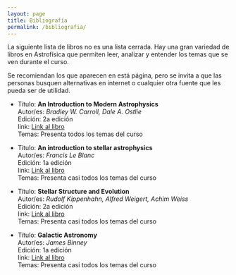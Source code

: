 ```yaml
---
layout: page
title: Bibliografía
permalink: /bibliografia/
---
```


La siguiente lista de libros no es una lista cerrada. Hay una gran variedad de libros
en Astrofísica que permiten leer, analizar y entender los temas que se ven durante el curso.

Se recomiendan los que aparecen en está página, pero se invita a que las personas busquen alternativas
en internet o cualquier otra fuente que les pueda ser de utilidad.


- Título: **An Introduction to Modern Astrophysics**<br>
  Autor/es: *Bradley W. Carroll, Dale A. Ostlie*<br>
  Edición: 2a edición<br>
  link: [Link al libro](https://www.amazon.com/b/?_encoding=UTF8&node=21439846011&pd_rd_w=EW9eP&content-id=amzn1.sym.e904788f-5c71-4e08-b2c9-f4eeafae61e0&pf_rd_p=e904788f-5c71-4e08-b2c9-f4eeafae61e0&pf_rd_r=GRZHJZ9E2PNH17HY3DB7&pd_rd_wg=hzFZ9&pd_rd_r=e0ccf475-c83b-41a4-9256-e9ee3aeec664)<br>
  Temas: Presenta todos los temas del curso

- Título: **An introduction to stellar astrophysics**<br>
  Autor/es: *Francis Le Blanc*<br>
  Edición: 1a edición<br>
  link: [Link al libro](https://www.amazon.com/Introduction-Stellar-Astrophysics-Francis-LeBlanc/dp/0470699566/ref=sr_1_4?crid=36L8WQ3ZYUH9V&dib=eyJ2IjoiMSJ9.-K5Wvj3pXzIlAKKKwV1R1QZrl_E6qALU92Ke3gfHiYzGjHj071QN20LucGBJIEps.ERFRjAPA7ssjDXTt6MlgVXGfGQ0ShudMQ4xkql-pfg0&dib_tag=se&keywords=an+introduction+to+modern+stellar+astrophysics&qid=1743619257&sprefix=an+introduction+to+stellar+astr%2Caps%2C163&sr=8-4)<br>
  Temas: Presenta casi todos los temas del curso
  
- Título: **Stellar Structure and Evolution**<br>
  Autor/es: *Rudolf Kippenhahn, Alfred Weigert, Achim Weiss*<br>
  Edición: 2a edición<br>
  link: [Link al libro](https://www.amazon.com/Stellar-Structure-Evolution-Astronomy-Astrophysics/dp/3642302556/ref=sr_1_1?crid=30V4C25FUDG9L&dib=eyJ2IjoiMSJ9.D2aizlJA0CTB0bo2BhdAVgOX4YkEOeCpnhTjS0yHDinGjHj071QN20LucGBJIEps.UAY__k5POq2kF2-DKjVu6uuVEN46E6qpj7u4q9mH6V8&dib_tag=se&keywords=stellar+structure+and+evolution+kippenhahn&qid=1743619365&sprefix=Stellar+Structure+and+Evolution%2Caps%2C172&sr=8-1)<br>
  Temas: Presenta casi todos los temas del curso

- Título: **Galactic Astronomy**<br>
  Autor/es: *James Binney*<br>
  Edición: 1a edición<br>
  link: [Link al libro](https://www.amazon.com/Galactic-Astronomy-Princeton-Astrophysics-Binney/dp/0691025657/ref=sr_1_1?crid=2FX8G5UKFZ09U&dib=eyJ2IjoiMSJ9.ct-BgubJlEelIUN7NAHccIs4Gh_cWoNxn4dsye5KToGz1mLRem1_zFr9qyJLoEMrEPLY6cv2eSazgY3CJQqdQPf-m3V5OfFPsaFxb0if8F9llyQ0tUBEgYNTB6aWxPGwvFXiMnPpJ4FIobL8O_G633Vgc9Fh1BJjLqLve1jSUAUVPdw3gMIEq7XE13Xz21fL_oz8xBzDWeR6xpSeyHKnGhUFcVX47jiXNao4_E8t23Q.RriJZCJb-ieVOgigQJptza_2lTjVKxFaXd-ZWulGxD0&dib_tag=se&keywords=Galactic+Astronomy&qid=1743619480&sprefix=galactic+astronomy%2Caps%2C188&sr=8-1)<br>
  Temas: Presenta casi todos los temas del curso

